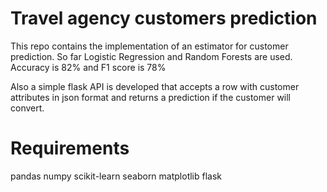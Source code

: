 # Travel agency customers prediction
This repo contains the implementation of an estimator for customer prediction.
So far Logistic Regression and Random Forests are used. 
Accuracy is 82% and F1 score is 78%

Also a simple flask API is developed that accepts a row with customer attributes in json format
and returns a prediction if the customer will convert.

# Requirements
pandas
numpy
scikit-learn
seaborn
matplotlib
flask